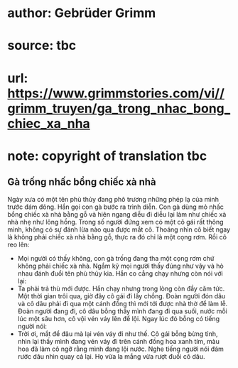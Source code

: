 # author: Gebrüder Grimm
# source: tbc
# url: https://www.grimmstories.com/vi//grimm_truyen/ga_trong_nhac_bong_chiec_xa_nha
# note: copyright of translation tbc

## Gà trống nhấc bổng chiếc xà nhà 

Ngày xưa có một tên phù thủy đang phô trương những phép lạ của mình
trước đám đông. Hắn gọi con gà bước ra trình diễn. Con gà dùng mỏ nhấc
bổng chiếc xà nhà bằng gỗ và hiên ngang diễu đi diễu lại làm như chiếc
xà nhà nhẹ như lông hồng. Trong số người đứng xem có một cô gái rất
thông minh, không có sự đánh lừa nào qua được mắt cô. Thoáng nhìn cô
biết ngay là không phải chiếc xà nhà bằng gỗ, thực ra đó chỉ là một cọng
rơm. Rồi cô reo lên:
- Mọi người có thấy không, con gà trống đang tha một cọng rơm chứ không
phải chiếc xà nhà.
Ngắm kỹ mọi người thấy đúng như vậy và hò nhau đánh đuổi tên phù thủy
kia. Hắn co cẳng chạy nhưng còn nói với lại:
- Ta phải trả thù mới được.
Hắn chạy nhưng trong lòng còn đầy căm tức.
Một thời gian trôi qua, giờ đây cô gái đi lấy chồng. Đoàn người đón dâu
và cô dâu phải đi qua một cánh đồng thì mới tới được nhà thờ để làm lễ.
Đoàn người đang đi, cô dâu bỗng thấy mình đang đi qua suối, nước mỗi lúc
một sâu hơn, cô vội vén váy lên để lội. Ngay lúc đó bỗng có tiếng người
nói:
- Trời ơi, mắt để đâu mà lại vén váy đi như thế.
Cô gái bỗng bừng tỉnh, nhìn lại thấy mình đang vén váy đi trên cánh đồng
hoa xanh tím, màu hoa đã làm cô ngỡ rằng mình đang lội nước. Nghe tiếng
người nói đám rước dâu nhìn quay cả lại. Họ vừa la mắng vừa rượt đuổi cô
dâu.

